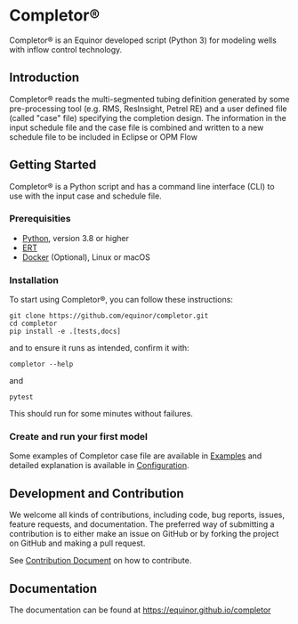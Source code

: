 # Completor®
Completor® is an Equinor developed script (Python 3) for modeling wells with inflow control technology.

## Introduction
Completor® reads the multi-segmented tubing definition generated by some pre-processing tool
(e.g. RMS, ResInsight, Petrel RE) and a user defined file (called "case" file) specifying the completion design.
The information in the input schedule file and the case file is combined
and written to a new schedule file to be included in Eclipse or OPM Flow

## Getting Started
Completor® is a Python script and has a command line interface (CLI) to use with the input case and schedule file.

### Prerequisities
* [Python](https://www.python.org/), version 3.8 or higher
* [ERT](https://github.com/equinor/ert)
* [Docker](https://www.docker.com/) (Optional), Linux or macOS

### Installation
To start using Completor®, you can follow these instructions:
```shell
git clone https://github.com/equinor/completor.git
cd completor
pip install -e .[tests,docs]
```
and to ensure it runs as intended, confirm it with:
```shell
completor --help
```
and
```shell
pytest
```
This should run for some minutes without failures.

### Create and run your first model

Some examples of Completor case file are available in [Examples](documentation/docs/about/examples.mdx) and detailed explanation is available in [Configuration](documentation/docs/about/configuration.mdx).

## Development and Contribution

We welcome all kinds of contributions, including code, bug reports, issues, feature requests, and documentation.
The preferred way of submitting a contribution is to either make an issue on GitHub or by forking the project on GitHub
and making a pull request.

See [Contribution Document](documentation/docs/contribution_guide.mdx) on how to contribute.

## Documentation

The documentation can be found at https://equinor.github.io/completor
